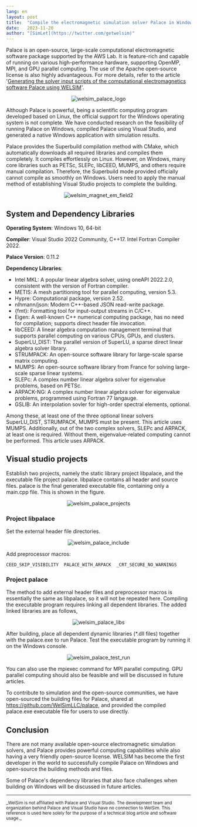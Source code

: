 ```yaml
---
lang: en
layout: post
title:  "Compile the electromagnetic simulation solver Palace in Windows"
date:   2023-11-20
author: "[SimLet](https://twitter.com/getwelsim)"
---
```


Palace is an open-source, large-scale computational electromagnetic software package supported by the AWS Lab. It is feature-rich and capable of running on various high-performance hardware, supporting OpenMP, MPI, and GPU parallel computing. The use of the Apache open-source license is also highly advantageous. For more details, refer to the article '[Generating the solver input scripts of the computational electromagnetics software Palace using WELSIM](https://welsim.com/2023/03/17/generating-the-solver-input-scripts-of-the-computational-electromagnetics-software-palace-using-welsim.html)'.

<p align="center">
  <img src="\assets\blog\20231120\welsim_palace_logo.png" alt="welsim_palace_logo" />
</p>

Although Palace is powerful, being a scientific computing program developed based on Linux, the official support for the Windows operating system is not complete. We have conducted research on the feasibility of running Palace on Windows, compiled Palace using Visual Studio, and generated a native Windows application with simulation results.


Palace provides the Superbuild compilation method with CMake, which automatically downloads all required libraries and compiles them completely. It compiles effortlessly on Linux. However, on Windows, many core libraries such as PETSc, SLEPc, libCEED, MUMPS, and others require manual compilation. Therefore, the Superbuild mode provided officially cannot compile as smoothly on Windows. Users need to apply the manual method of establishing Visual Studio projects to complete the building.

<p align="center">
  <img src="\assets\blog\20231120\welsim_magnet_em_field2.jpg" alt="welsim_magnet_em_field2" />
</p>


## System and Dependency Libraries
**Operating System**: Windows 10, 64-bit

**Compiler**: Visual Studio 2022 Community, C++17. Intel Fortran Compiler 2022.

**Palace Version**: 0.11.2

**Dependency Libraries**:
* Intel MKL: A popular linear algebra solver, using oneAPI 2022.2.0, consistent with the version of Fortran compiler.
* METIS: A mesh partitioning tool for parallel computing, version 5.3.
* Hypre: Computational package, version 2.52.
* nlhmann/json: Modern C++-based JSON read-write package.
* {fmt}: Formatting tool for input-output streams in C/C++.
* Eigen: A well-known C++ numerical computing package, has no need for compilation; supports direct header file invocation.
* libCEED: A linear algebra computation management terminal that supports parallel computing on various CPUs, GPUs, and clusters.
* SuperLU_DIST: The parallel version of SuperLU, a sparse direct linear algebra solver library.
* STRUMPACK: An open-source software library for large-scale sparse matrix computing.
* MUMPS: An open-source software library from France for solving large-scale sparse linear systems.
* SLEPc: A complex number linear algebra solver for eigenvalue problems, based on PETSc.
* ARPACK-NG: A complex number linear algebra solver for eigenvalue problems, programmed using Fortran 77 langauge.
* GSLIB: An interpolation sovler for high-order spectral elements, optional.

Among these, at least one of the three optional linear solvers SuperLU_DIST, STRUMPACK, MUMPS must be present. This article uses MUMPS. Additionally, out of the two complex solvers, SLEPc and ARPACK, at least one is required. Without them, eigenvalue-related computing cannot be performed. This article uses ARPACK.


## Visual studio projects
Establish two projects, namely the static library project libpalace, and the executable file project palace. libpalace contains all header and source files. palace is the final generated executable file, containing only a main.cpp file. This is shown in the figure.

<p align="center">
  <img src="\assets\blog\20231120\welsim_palace_projects.png" alt="welsim_palace_projects" />
</p>


### Project libpalace
Set the external header file directories.

<p align="center">
  <img src="\assets\blog\20231120\welsim_palace_include.png" alt="welsim_palace_include" />
</p>


Add preprocessor macros:

``
CEED_SKIP_VISIBILITY 
PALACE_WITH_ARPACK 
_CRT_SECURE_NO_WARNINGS 
``

### Project palace
The method to add external header files and preprocessor macros is essentially the same as libpalace, so it will not be repeated here. Compiling the executable program requires linking all dependent libraries. The added linked libraries are as follows,

<p align="center">
  <img src="\assets\blog\20231120\welsim_palace_libs.png" alt="welsim_palace_libs" />
</p>


After building, place all dependent dynamic libraries (*.dll files) together with the palace.exe to run Palace. Test the executable program by running it on the Windows console.

<p align="center">
  <img src="\assets\blog\20231120\welsim_palace_test_run.png" alt="welsim_palace_test_run" />
</p>


You can also use the mpiexec command for MPI parallel computing. GPU parallel computing should also be feasible and will be discussed in future articles.

To contribute to simulation and the open-source communities, we have open-sourced the building files for Palace, shared at https://github.com/WelSimLLC/palace, and provided the compiled palace.exe executable file for users to use directly.

## Conclusion
There are not many available open-source electromagnetic simulation solvers, and Palace provides powerful computing capabilities while also having a very friendly open-source license. WELSIM has become the first developer in the world to successfully compile Palace on Windows and open-source the building methods and files.

Some of Palace's dependency libraries that also face challenges when building on Windows will be discussed in future articles.

---


<small>
_WelSim is not affiliated with Palace and Visual Studio. The development team and organization behind Palace and Visual Studio have no connection to WelSim. This reference is used here solely for the purpose of a technical blog article and software usage._
</small>
